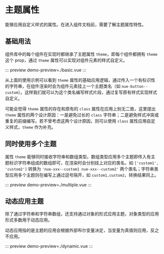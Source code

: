 # 主题属性

能够应用自定义样式的属性。在进入组件文档前，需要了解主题属性特性。

## 基础用法

组件库中的每个组件在实现时都继承了主题属性 `theme`，即每个组件都拥有 `theme` 这个 prop，通过 `theme`
属性可以实现对组件元素的样式自定义。

::: preview
demo-preview=./basic.vue
:::

从上面的使用示例可以看到 `theme` 属性的基础应用逻辑，通过传入一个有标识性的字符串，在组件渲染时会为组件元素挂上一个主题类名（如
`nue-button--custom`）。这样我们就可以为这个类名编写样式片段，通过复写原有样式实现样式自定义。

可能会觉得 `theme` 属性的存在和原有的 `class` 属性在应用上别无二致，这里提出 `theme`
属性的两个设计原因：一是避免过长的 `class` 字符串；二是避免样式冲突或重复的前缀编写。若不曾考虑这两个设计原因，则可以使用
`class` 属性应用自定义样式，`theme` 作为补充。

## 同时使用多个主题

属性 `theme` 能够同时接收字符串和数组类型。数组类型应用多个主题即传入有主题标识字符串组成的数组即可，在渲染时会分别挂上对应的类名，如
`['custom1', 'custom2']` 转换为 `'nue-xxx--custom1 nue-xxx--custom2'` 两个类名；字符串类型应用多个主题则在编写上通过逗号隔开，如
`custom1,custom2`，转换结果同上。

::: preview
demo-preview=./multiple.vue
:::

## 动态应用主题

除了通过字符串和字符串数组，还支持通过对象的形式应用主题，对象类型的应用形式多数用于动态应用。

动态应用指的是主题的应用会根据外部布尔变量决定，当变量为真值则应用，反之不应用。

::: preview
demo-preview=./dynamic.vue
:::